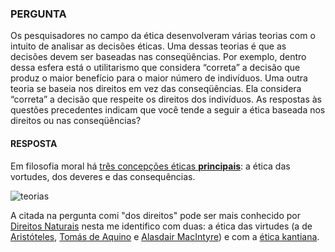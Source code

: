 ### PERGUNTA

Os pesquisadores no campo da ética desenvolveram várias teorias com o intuito de analisar as
decisões éticas. Uma dessas teorias é que as decisões devem ser baseadas nas conseqüências.
Por exemplo, dentro dessa esfera está o utilitarismo que considera “correta” a decisão que
produz o maior benefício para o maior número de indivíduos. Uma outra teoria se baseia nos
direitos em vez das conseqüências. Ela considera “correta” a decisão que respeite os direitos dos indivíduos. As respostas às questões precedentes indicam que você tende a seguir a ética
baseada nos direitos ou nas conseqüências?

#### RESPOSTA

Em filosofia moral há [três concepções éticas **principais**](https://youtu.be/7uMFEBQfvRo): a ética das vortudes, dos deveres e das consequências.

![teorias](https://pbs.twimg.com/media/D9RQsh6XYAIKa8p?format=jpg&name=small)

A citada na pergunta comi "dos direitos" pode ser mais conhecido por [Direitos Naturais](https://youtu.be/ESDR46OPICA) nesta me identifico com duas: a ética das virtudes (a de [Aristóteles](https://youtu.be/RMVO6ATjmoY), [Tomás de Aquino](https://youtu.be/4tzbex22eKU) e [Alasdair MacIntyre](https://youtu.be/2pOfxHyYcdw)) e com a [ética kantiana](https://youtu.be/w16fiPorHJY).
